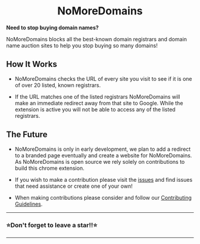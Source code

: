 <h1 align="center">NoMoreDomains</h1>


**Need to stop buying domain names?**

NoMoreDomains blocks all the best-known domain registrars and domain name auction sites to help you stop buying so many domains!


## How It Works

* NoMoreDomains checks the URL of every site you visit to see if it is one of over 20 listed, known registrars. 

* If the URL matches one of the listed registrars NoMoreDomains will make an immediate redirect away from that site to Google. While the extension is active you will not be able to access any of the listed registrars.

## The Future

* NoMoreDomains is only in early development, we plan to add a redirect to a branded page eventually and create a website for NoMoreDomains. As NoMoreDomains is open source we rely solely on contributions to build this chrome extension. 
* If you wish to make a contribution please visit the [issues](https://github.com/immattdavison/NoMoreDomains/issues) and find issues that need assistance or create one of your own!

* When making contributions please consider and follow our [Contributing Guidelines](https://github.com/immattdavison/NoMoreDomains/blob/master/contributing.md).
-------

  ### ⭐Don't forget to leave a star!!⭐
 
 -----
